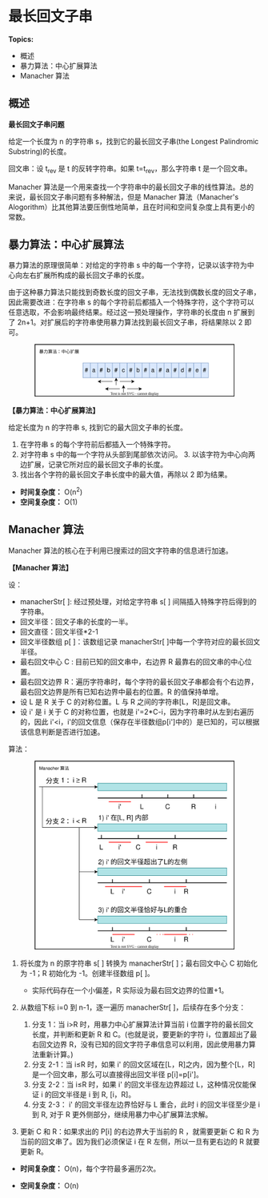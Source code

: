 # 最长回文子串

**Topics:**

- 概述
- 暴力算法：中心扩展算法
- Manacher 算法

## 概述

**最长回文子串问题**

给定一个长度为 n 的字符串 s，找到它的最长回文子串(the Longest Palindromic Substring)的长度。

回文串：设 t<sub>rev</sub> 是 t 的反转字符串。如果 t=t<sub>rev</sub>，那么字符串 t 是一个回文串。

Manacher 算法是一个用来查找一个字符串中的最长回文子串的线性算法。总的来说，最长回文子串问题有多种解法，但是 Manacher 算法（Manacher's Alogorithm）比其他算法要压倒性地简单，且在时间和空间复杂度上具有更小的常数。

## 暴力算法：中心扩展算法

暴力算法的原理很简单：对给定的字符串 s 中的每一个字符，记录以该字符为中心向左右扩展所构成的最长回文子串的长度。

由于这种暴力算法只能找到奇数长度的回文子串，无法找到偶数长度的回文子串，因此需要改进：在字符串 s 的每个字符前后都插入一个特殊字符，这个字符可以任意选取，不会影响最终结果。经过这一预处理操作，字符串的长度由 n 扩展到了 2n+1。对扩展后的字符串使用暴力算法找到最长回文子串，将结果除以 2 即可。

<div align="center">
    <img src="https://github.com/TBD2021/Salt-and-Computer-Science/blob/main/Algorithms/img/Manacher1.svg" width="400px">
</div>

**【暴力算法：中心扩展算法】**

给定长度为 n 的字符串 s, 找到它的最大回文子串的长度。

1. 在字符串 s 的每个字符前后都插入一个特殊字符。
2. 对字符串 s 中的每一个字符从头部到尾部依次访问。
   3. 以该字符为中心向两边扩展，记录它所对应的最长回文子串的长度。
3. 找出各个字符的最长回文子串长度中的最大值，再除以 2 即为结果。

- **时间复杂度：** O(n<sup>2</sup>)
- **空间复杂度：** O(1)

## Manacher 算法

Manacher 算法的核心在于利用已搜索过的回文字符串的信息进行加速。

**【Manacher 算法】**

设：
  - manacherStr[ ]: 经过预处理，对给定字符串 s[ ] 间隔插入特殊字符后得到的字符串。
  - 回文半径：回文子串的长度的一半。
  - 回文直径：回文半径*2-1
  - 回文半径数组 p[ ]：该数组记录 manacherStr[ ]中每一个字符对应的最长回文半径。
  - 最右回文中心 C : 目前已知的回文串中，右边界 R 最靠右的回文串的中心位置。
  - 最右回文边界 R：遍历字符串时，每个字符的最长回文子串都会有个右边界，最右回文边界是所有已知右边界中最右的位置。R 的值保持单增。
  - 设 L 是 R 关于 C 的对称位置。L 与 R 之间的字符串\[L，R]是回文串。
  - 设 i' 是 i 关于 C 的对称位置，也就是 i'=2*C-i，因为字符串时从左到右遍历的，因此 i'<i，i'的回文信息（保存在半径数组p\[i']中的）是已知的，可以根据该信息判断是否进行加速。

算法：

<div align="center">
    <img src="https://github.com/TBD2021/Salt-and-Computer-Science/blob/main/Algorithms/img/Manacher2.svg" width="400px">
</div>

1. 将长度为 n 的原字符串 s[ ] 转换为 manacherStr[ ]；最右回文中心 C 初始化为 -1；R 初始化为 -1。创建半径数组 p[ ]。
   - 实际代码存在一个小偏差，R 实际设为最右回文边界的位置+1。 
2. 从数组下标 i=0 到 n-1，逐一遍历 manacherStr[ ]，后续存在多个分支：
   1. 分支 1：当 i>R 时，用暴力中心扩展算法计算当前 i 位置字符的最长回文长度，并判断和更新 R 和 C。(也就是说，要更新的字符 i，位置超出了最右回文边界 R，没有已知的回文字符子串信息可以利用，因此使用暴力算法重新计算。)
   2. 分支 2-1：当 i≤R 时，如果 i' 的回文区域在\[L，R]之内，因为整个\[L，R]是一个回文串，那么可以直接得出回文半径 p\[i]=p\[i']。       
   3. 分支 2-2：当 i≤R 时，如果 i' 的回文半径左边界超过 L，这种情况仅能保证 i 的回文半径是 i 到 R, \[i，R]。
   4. 分支 2-3： i' 的回文半径左边界恰好与 L 重合，此时 i 的回文半径至少是 i 到 R, 对于 R 更外侧部分，继续用暴力中心扩展算法求解。

4. 更新 C 和 R：如果求出的 P\[i] 的右边界大于当前的 R ，就需要更新 C 和 R 为当前的回文串了。因为我们必须保证 i 在 R 左侧，所以一旦有更右边的 R 就要更新 R。

- **时间复杂度：** O(n)，每个字符最多遍历2次。

- **空间复杂度：** O(n)
